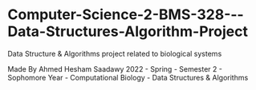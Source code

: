 # Computer-Science-2-BMS-328---Data-Structures-Algorithm-Project
Data Structure &amp; Algorithms project related to biological systems

Made By Ahmed Hesham Saadawy
2022 - Spring - Semester 2 - Sophomore Year - Computational Biology - Data Structures & Algorithms
